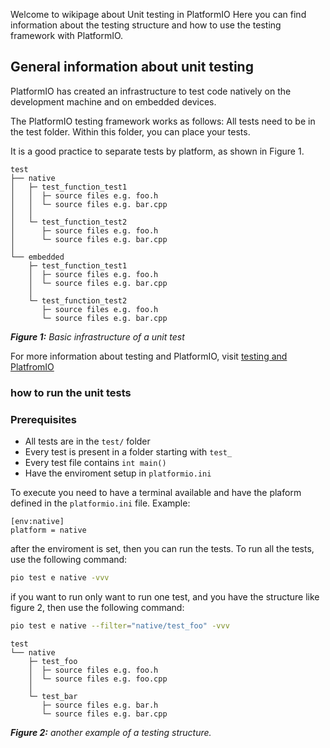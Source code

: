 Welcome to wikipage about Unit testing in PlatformIO
Here you can find information about the testing structure and how to use the testing framework with PlatformIO. 


## General information about unit testing

PlatformIO has created an infrastructure to test code natively on the development machine and on embedded devices.

The PlatformIO testing framework works as follows: All tests need to be in the test folder. Within this folder, you can place your tests.

It is a good practice to separate tests by platform, as shown in Figure 1.
```
test
├── native
│   ├─ test_function_test1
│   │  ├─ source files e.g. foo.h
│   │  └─ source files e.g. bar.cpp
│   │
│   └─ test_function_test2
│      ├─ source files e.g. foo.h
│      └─ source files e.g. bar.cpp
│
└── embedded
    ├─ test_function_test1
    │  ├─ source files e.g. foo.h
    │  └─ source files e.g. bar.cpp
    │
    └─ test_function_test2
       ├─ source files e.g. foo.h
       └─ source files e.g. bar.cpp 

```
_**Figure 1:** Basic infrastructure of a unit test_

For more information about testing and PlatformIO, visit [testing and PlatfromIO](https://docs.platformio.org/en/stable/advanced/unit-testing/structure/hierarchy.html)



### how to run the unit tests

### Prerequisites

- All tests are in the `test/` folder
- Every test is present in a folder starting with `test_`
- Every test file contains `int main()`
- Have the enviroment setup in `platformio.ini`


To execute you need to have a terminal available and have the plaform defined in the `platformio.ini` file.
Example:
```
[env:native]
platform = native
```

after the enviroment is set, then you can run the tests.
To run all the tests, use the following command:
```bash
pio test e native -vvv
```

if you want to run only want to run one test, and you have the structure like figure 2, then use the following command:
```bash
pio test e native --filter="native/test_foo" -vvv
```


```
test
└── native
    ├─ test_foo
    │  ├─ source files e.g. foo.h
    │  └─ source files e.g. foo.cpp
    │
    └─ test_bar
       ├─ source files e.g. bar.h
       └─ source files e.g. bar.cpp
```
_**Figure 2:**  another example of a testing structure._










